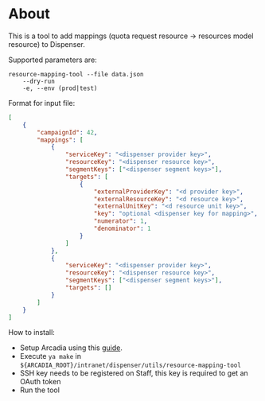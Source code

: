 # About
This is a tool to add mappings (quota request resource -> resources model resource) to Dispenser.

Supported parameters are:
````
resource-mapping-tool --file data.json
    --dry-run
    -e, --env (prod|test)

````

Format for input file:
````json
[
    {
        "campaignId": 42,
        "mappings": [
            {
                "serviceKey": "<dispenser provider key>",
                "resourceKey": "<dispenser resource key>",
                "segmentKeys": ["<dispenser segment keys>"],
                "targets": [
                    {
                        "externalProviderKey": "<d provider key>",
                        "externalResourceKey": "<d resource key>",
                        "externalUnitKey": "<d resource unit key>",
                        "key": "optional <dispenser key for mapping>",
                        "numerator": 1,
                        "denominator": 1
                    }
                ]
            },
            {
                "serviceKey": "<dispenser provider key>",
                "resourceKey": "<dispenser resource key>",
                "segmentKeys": ["<dispenser segment keys>"],
                "targets": []
            }
        ]
    }
]
````

How to install:
- Setup Arcadia using this [guide](https://docs.yandex-team.ru/devtools/).
- Execute ``ya make`` in ``${ARCADIA_ROOT}/intranet/dispenser/utils/resource-mapping-tool``
- SSH key needs to be registered on Staff, this key is required to get an OAuth token
- Run the tool

